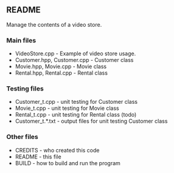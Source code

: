 ## README

Manage the contents of a video store.

### Main files

* VideoStore.cpp             - Example of video store usage.
* Customer.hpp, Customer.cpp - Customer class
* Movie.hpp,    Movie.cpp    - Movie class
* Rental.hpp,   Rental.cpp   - Rental class

### Testing files

* Customer_t.cpp   - unit testing for Customer class
* Movie_t.cpp      - unit testing for Movie class
* Rental_t.cpp     - unit testing for Rental class (todo)
* Customer_t.*.txt - output files for unit testing Customer class

### Other files

* CREDITS - who created this code
* README - this file
* BUILD - how to build and run the program

